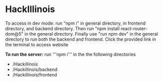 # HackIllinois

To access in dev mode:
run "npm i" in general directory,
in frontend directory, and backend directory.
Then run "npm install react-router-dom@5" in the general directory.
Finally use "run npm dev" in the general directory to run both the backend
and frontend. Click the provided link in the terminal to access website

**To run the server:**
run '''npm i''' in the the following directories
* /Hackillinois
* /Hackillinois/backend
* /Hackillinois/frontend
